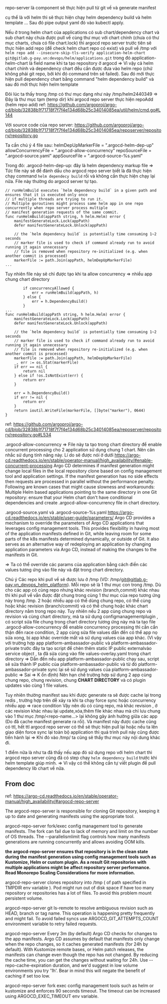 repo-server là component sẽ thực hiện pull từ git về và generate manifest

cụ thể là với helm thì sẽ thực hiện chạy helm dependency build và helm template ...
Sau đó pipe output yaml đó vào kubectl apply.

Nếu ở trong helm chart của applications có sub chart/dependency chart và sub chart này chưa được pull về cùng thư mục với chart chính (chưa có thư mục charts, chưa có file chart.lock) thì argocd repo server trước tiên sẽ thực hiện add repo (để check helm chart repo có exist) và pull về /tmp với `helm repo add --insecure-skip-tls-verify application-helm-chart git@gitlab.g-pay.vn:devops/helm/applications.git`
trong đó application-helm-chart là field name khi ta tạo repository ở argocd
=> Vì vậy cả helm chart chính và dependency chart đều cần được đưa vào helm repo (chứ không phải git repo, bởi khi đó command trên sẽ failed).
Sau đó mới thực hiện pull dependency chart bằng command "helm dependency build" và sau đó mới thực hiện helm template

Đôi lúc ta thấy trong /tmp có thư mục dạng như này /tmp/helm2440349 => Đây là thư mục tạm (temp dir) khi argocd repo server thực hiện repoAdd (helm repo add)
ref:
https://github.com/argoproj/argo-cd/blob/32838b1f71718f7f7f4e134d68b25c34014085ea/util/helm/cmd.go#L144

Với source code của repo server:
https://github.com/argoproj/argo-cd/blob/32838b1f71718f7f7f4e134d68b25c34014085ea/reposerver/repository/repository.go

Ta cần chú ý 4 file sau:
	helmDepUpMarkerFile            = ".argocd-helm-dep-up"
	allowConcurrencyFile           = ".argocd-allow-concurrency"
	repoSourceFile                 = ".argocd-source.yaml"
	appSourceFile                  = ".argocd-source-%s.yaml"

Trong đó:
.argocd-helm-dep-up: đây là helm dependency markup file => Tức file này sẽ để đánh dấu cho argocd repo server biết là đã thực hiện chạy command `helm dependecy build` rồi và không cần thực hiện chạy lại nữa. File này thường do argocd server tự tạo.
```
// runHelmBuild executes `helm dependency build` in a given path and ensures that it is executed only once
// if multiple threads are trying to run it.
// Multiple goroutines might process same helm app in one repo concurrently when repo server process multiple
// manifest generation requests of the same commit.
func runHelmBuild(appPath string, h helm.Helm) error {
	manifestGenerateLock.Lock(appPath)
	defer manifestGenerateLock.Unlock(appPath)

	// the `helm dependency build` is potentially time consuming 1~2 seconds
	// marker file is used to check if command already run to avoid running it again unnecessary
	// file is removed when repository re-initialized (e.g. when another commit is processed)
	markerFile := path.Join(appPath, helmDepUpMarkerFile)
...
```
Tuy nhiên file này sẽ chỉ được tạo khi ta allow concurrency => nhiều app chung chart directory
```
		if concurrencyAllowed {
			err = runHelmBuild(appPath, h)
		} else {
			err = h.DependencyBuild()
		}
...
func runHelmBuild(appPath string, h helm.Helm) error {
	manifestGenerateLock.Lock(appPath)
	defer manifestGenerateLock.Unlock(appPath)

	// the `helm dependency build` is potentially time consuming 1~2 seconds
	// marker file is used to check if command already run to avoid running it again unnecessary
	// file is removed when repository re-initialized (e.g. when another commit is processed)
	markerFile := path.Join(appPath, helmDepUpMarkerFile)
	_, err := os.Stat(markerFile)
	if err == nil {
		return nil
	} else if !os.IsNotExist(err) {
		return err
	}

	err = h.DependencyBuild()
	if err != nil {
		return err
	}
	return ioutil.WriteFile(markerFile, []byte("marker"), 0644)
}
```
ref:
https://github.com/argoproj/argo-cd/blob/32838b1f71718f7f7f4e134d68b25c34014085ea/reposerver/repository/repository.go#L534


.argocd-allow-concurrency
=> File này ta tạo trong chart directory để enable concurrent processing cho 2 application sử dụng chung 1 chart. Nên cân nhắc sử dụng tính năng này. Lí do sẽ được nói ở dưới
https://argo-cd.readthedocs.io/en/stable/operator-manual/high_availability/#enable-concurrent-processing
Argo CD determines if manifest generation might change local files in the local repository clone based on config management tool and application settings. If the manifest generation has no side effects then requests are processed in parallel without the performance penalty. Following are known cases that might cause slowness and workarounds:
Multiple Helm based applications pointing to the same directory in one Git repository: ensure that your Helm chart don't have conditional dependencies and create .argocd-allow-concurrency file in chart directory.

.argocd-source.yaml và .argocd-source-%s.yaml
https://argo-cd.readthedocs.io/en/stable/user-guide/parameters/
Argo CD provides a mechanism to override the parameters of Argo CD applications that leverages config management tools. This provides flexibility in having most of the application manifests defined in Git, while leaving room for some parts of the k8s manifests determined dynamically, or outside of Git. It also serves as an alternative way of redeploying an application by changing application parameters via Argo CD, instead of making the changes to the manifests in Git.

=> Ta có thể override các params của application bằng cách điền các values tương ứng vào file này và đặt trong chart directory.

Chú ý
Các repo khi pull về sẽ được lưu ở /tmp (VD: /tmp/git@gitlab.g-pay.vn_devops_helm_platform). Mỗi repo sẽ là 1 thư mục con trong /tmp. Dù cho các app có cùng repo nhưng khác revision (branch,commit) khác nhau thì khi pull về vẫn được đặt chung trong cùng 1 thư mục của repo tương ứng này trong /tmp. 2 hoặc nhiều app có thể dùng chung repo, có thể cùng hoặc khác revision (branch/commit) và có thể chung hoặc khác chart directory nằm trong repo này. Tuy nhiên nếu 2 app cùng chung repo và revision và cùng chart directory, mà ta sử dụng configmanagementplugin , có script sửa file chung trong chart directory tương ứng này mà ta tạo file .argocd-allow-concurrency để enable concurrency processing thì cần cẩn thận đến race condition, 2 app cùng sửa file values dẫn đến có thể app nọ sửa xong, bị app khác override mất và sử dụng values của app khác. (Vì vậy với trường hợp app platform-ambassador-public và platform-ambassador-private trước đây ta tạo script để chèn thêm static IP public externalvào service object , ta đã sửa cùng vào file values-overlay.yaml trong chart directory => Dẫn đến nếu app platform-ambassador-public chạy sau, script sẽ sửa thành IP public của platform-ambassador-public và từ đó platform-ambassador-private sync lại sẽ sử dụng values của platform-ambassador-public => Sai => K ổn định)
Nên hạn chế trường hợp sử dụng 2 app cùng chung repo, chung revision, chung **CHART DIRECTORY** và có plugin updates vào cùng 1 file values.

Tuy nhiên thường manifest sau khi được generate ra sẽ được cache lại trong redis , trường hợp trên dễ xảy ra khi ta chạy force sync hoặc concurrency nhiều app => race condition
Vậy nên dù có cùng repo, mà khác revision , ở các revision khác nhau lại update,xóa,thêm file khác nhau mà chỉ lưu chung vào 1 thư mục /tmp/<repo-name...> lại không gây ảnh hưởng giữa các app (Do đã cache manifest generate ra rồi). Và manifest này được cache cũng có ttl, hết ttl argocd repo server có thể sẽ thực hiện pull lại hoặc nếu ta lên giao diện force sync lại toàn bộ application thì quá trình pull này cũng được tiến hành lại => Khi đó vào /tmp/<repo-name> ta cũng sẽ thấy thư mục này nội dung khác đi.


1 điểm nữa là như ta đã thấy nếu app đó sử dụng repo với helm chart thì argocd repo server cũng đã có step chạy `helm dependency build` trước khi helm template giúp mình. => Vì vậy có thể không cần tự viết plugin để pull dependency lib chart về nữa.


## From doc
ref:
https://argo-cd.readthedocs.io/en/stable/operator-manual/high_availability/#argocd-repo-server

The argocd-repo-server is responsible for cloning Git repository, keeping it up to date and generating manifests using the appropriate tool.

argocd-repo-server fork/exec config management tool to generate manifests. The fork can fail due to lack of memory and limit on the number of OS threads. The --parallelismlimit flag controls how many manifests generations are running concurrently and allows avoiding OOM kills.

**the argocd-repo-server ensures that repository is in the clean state during the manifest generation using config management tools such as Kustomize, Helm or custom plugin. As a result Git repositories with multiple applications might be affect repository server performance. Read Monorepo Scaling Considerations for more information.**

argocd-repo-server clones repository into /tmp ( of path specified in TMPDIR env variable ). Pod might run out of disk space if have too many repository or repositories has a lot of files. To avoid this problem mount persistent volume.

argocd-repo-server git ls-remote to resolve ambiguous revision such as HEAD, branch or tag name. This operation is happening pretty frequently and might fail. To avoid failed syncs use ARGOCD_GIT_ATTEMPTS_COUNT environment variable to retry failed requests.

argocd-repo-server Every 3m (by default) Argo CD checks for changes to the app manifests. Argo CD assumes by default that manifests only change when the repo changes, so it caches generated manifests (for 24h by default). With Kustomize remote bases, or Helm patch releases, the manifests can change even though the repo has not changed. By reducing the cache time, you can get the changes without waiting for 24h. Use --repo-cache-expiration duration, and we'd suggest in low volume environments you try '1h'. Bear in mind this will negate the benefit of caching if set too low.

argocd-repo-server fork exec config management tools such as helm or kustomize and enforces 90 seconds timeout. The timeout can be increased using ARGOCD_EXEC_TIMEOUT env variable.